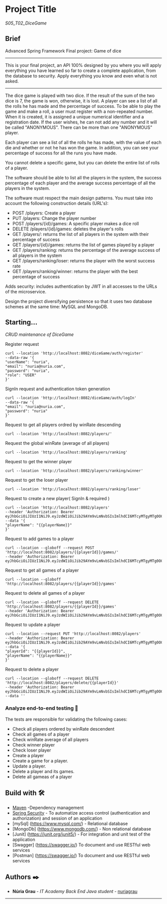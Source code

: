 # Project Title

_S05_T02_DiceGame_

## Brief
Advanced Spring Framework
Final project: Game of dice

********************************************************************************************
This is your final project, an API 100% designed by you where you will apply everything you have learned so far to create a complete application, from the database to security. Apply everything you know and even what is not asked.
********************************************************************************************

The dice game is played with two dice. If the result of the sum of the two dice is 7, the game is won, otherwise, it is lost. A player can see a list of all the rolls he has made and the percentage of success. To be able to play the game and make a roll, a user must register with a non-repeated number. When it is created, it is assigned a unique numerical identifier and a registration date. If the user wishes, he can not add any number and it will be called "ANONYMOUS". There can be more than one "ANONYMOUS" player.

Each player can see a list of all the rolls he has made, with the value of each die and whether or not he has won the game. In addition, you can see your percentage of success for all the runs you have made.

You cannot delete a specific game, but you can delete the entire list of rolls of a player.

The software should be able to list all the players in the system, the success percentage of each player and the average success percentage of all the players in the system.

The software must respect the main design patterns. You must take into account the following construction details (URL's):

* POST /players: Create a player
* PUT /players: Change the player number
* POST /players/{id}/games: A specific player makes a dice roll
* DELETE /players/{id}/games: deletes the player's rolls
* GET /players/: returns the list of all players in the system with their percentage of success
* GET /players/{id}/games: returns the list of games played by a player
* GET /players/ranking: returns the percentage of the average success of all players in the system
* GET /players/ranking/loser: returns the player with the worst success rate
* GET /players/ranking/winner: returns the player with the best percentage of success

Adds security: includes authentication by JWT in all accesses to the URLs of the microservice.

Design the project diversifying persistence so that it uses two database schemes at the same time: MySQL and MongoDB.

## Starting...

_CRUD maintenance of DiceGame_

Register request

    curl --location 'http://localhost:8082/diceGame/auth/register' 
    --data-raw '{
    "userName": "nuria",
    "email": "nuria@nuria.com",
    "password": "nuria",
    "role": "USER"
    }'

SignIn request and authentication token generation

    curl --location 'http://localhost:8082/diceGame/auth/logIn'
    --data-raw '{
    "email": "nuria@nuria.com",
    "password": "nuria"
    }'

Request to get all players ordred by winRate descending
    
    curl --location 'http://localhost:8082/players/'

Request the global winRate (average of all players)

    curl --location 'http://localhost:8082/players/ranking'
 
Request to get the winner player

    curl --location 'http://localhost:8082/players/ranking/winner'

Request to get the loser player

    curl --location 'http://localhost:8082/players/ranking/loser'

Request to create a new player( SignIn & required )

    curl --location 'http://localhost:8082/players'
    --header 'Authorization: Bearer eyJhbGciOiJIUzI1NiJ9.eyJzdWIiOiJib29AYm9vLmNvbSIsImlhdCI6MTcyMTgyMTg0OCwiZXhwIjoxNzIxOTA4MjQ4fQ.DDcrHm3qflIniXE3GXPtq1N1A25A7zdfDd4iWfBbi4g'
    --data '{
    "playerName": "{{playerName}}"
    }'

Request to add games to a player

    curl --location --globoff --request POST 'http://localhost:8082/players/{{playerId}}/games/' 
    --header 'Authorization: Bearer eyJhbGciOiJIUzI1NiJ9.eyJzdWIiOiJib29AYm9vLmNvbSIsImlhdCI6MTcyMTgyMTg0OCwiZXhwIjoxNzIxOTA4MjQ4fQ.DDcrHm3qflIniXE3GXPtq1N1A25A7zdfDd4iWfBbi4g'

Request to get all games of a player

    curl --location --globoff 'http://localhost:8082/players/{{playerId}}/games' 

Request to delete all games of a player

    curl --location --globoff --request DELETE 'http://localhost:8082/players/{{playerId}}/games'
    --header 'Authorization: Bearer eyJhbGciOiJIUzI1NiJ9.eyJzdWIiOiJib29AYm9vLmNvbSIsImlhdCI6MTcyMTgyMTg0OCwiZXhwIjoxNzIxOTA4MjQ4fQ.DDcrHm3qflIniXE3GXPtq1N1A25A7zdfDd4iWfBbi4g'

Request to update a player

    curl --location --request PUT 'http://localhost:8082/players'
    --header 'Authorization: Bearer eyJhbGciOiJIUzI1NiJ9.eyJzdWIiOiJib29AYm9vLmNvbSIsImlhdCI6MTcyMTgyMTg0OCwiZXhwIjoxNzIxOTA4MjQ4fQ.DDcrHm3qflIniXE3GXPtq1N1A25A7zdfDd4iWfBbi4g'
    --data '{
    "playerId": "{{playerId}}",
    "playerName": "{{playerName}}"
    }'

Request to delete a player

    curl --location --globoff --request DELETE 'http://localhost:8082/players/delete/{{playerId}}'
    --header 'Authorization: Bearer eyJhbGciOiJIUzI1NiJ9.eyJzdWIiOiJib29AYm9vLmNvbSIsImlhdCI6MTcyMTgyMTg0OCwiZXhwIjoxNzIxOTA4MjQ4fQ.DDcrHm3qflIniXE3GXPtq1N1A25A7zdfDd4iWfBbi4g'
    --data ''

### Analyze end-to-end testing 🔩

The tests are responsible for validating the following cases:

- Check all players ordered by winRate descendent
- Check all games of a player
- Check winRate average of all players
- Check winner player
- Check loser player
- Create a player
- Create a game for a player.
- Update a player.
- Delete a player and its games.
- Delete all gameas of a player

## Build with 🛠️

* [Maven](https://maven.apache.org/) -Dependency management
* [Spring Security](https://spring.io/projects/spring-security/) - To automatize access control (authentication and authorization) and session of an application
* [mySql] (https://www.mysql.com/) - Relational database
* [MongoDb] (https://www.mongodb.com/) - Non relational database
* [Junit] (https://junit.org/junit5/) - For integration and unit test of the application
* [Swagger] (https://swagger.io/) To document and use RESTful web services
* [Postman] (https://swagger.io/) To document and use RESTful web services


## Authors ✒️

* **Núria Grau** - *IT Academy Back End Java student* - [nuriagrau](https://github.com/nuriagrau)

---
